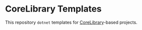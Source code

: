 CoreLibrary Templates
=====================

This repository `dotnet` templates for [CoreLibrary](https://github.com/leancodepl/corelibrary)-based
projects.
